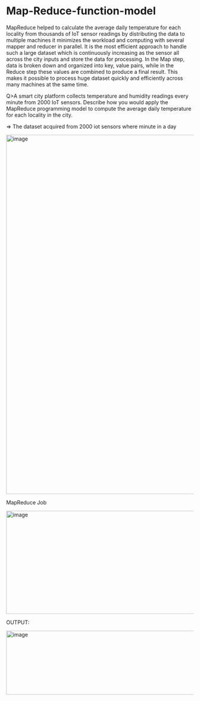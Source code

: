 # Map-Reduce-function-model
MapReduce helped to calculate the average daily temperature for each locality from thousands of IoT sensor readings by distributing the data to multiple machines it minimizes the workload and computing with several mapper and reducer in parallel. It is the most efficient approach to handle such a large dataset which is continuously increasing as the sensor all across the city inputs and store the data for processing. In the Map step, data is broken down and organized into key, value pairs, while in the Reduce step these values are combined to produce a final result. This makes it possible to process huge dataset quickly and efficiently across many machines at the same time. 

Q>A smart city platform collects temperature and humidity readings every minute from 2000 IoT sensors. Describe how you would apply the MapReduce programming model to compute the average daily temperature for each locality in the city.

=>
The dataset acquired from 2000 iot sensors where minute in a day

<img width="773" height="965" alt="image" src="https://github.com/user-attachments/assets/fed638f3-3ff9-472a-9c41-f17b6c92b7a1" />


MapReduce Job 

<img width="940" height="277" alt="image" src="https://github.com/user-attachments/assets/47a10ded-1b54-44ee-9168-6ecd0a17f39b" />


OUTPUT:

<img width="940" height="172" alt="image" src="https://github.com/user-attachments/assets/8a9a9838-3a33-4aba-b1f1-e53833a3f63a" />

